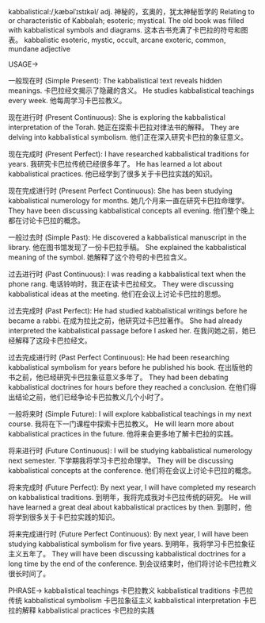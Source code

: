 kabbalistical:/ˌkæbəlˈɪstɪkəl/
adj.
神秘的，玄奥的，犹太神秘哲学的
Relating to or characteristic of Kabbalah; esoteric; mystical.
The old book was filled with kabbalistical symbols and diagrams. 这本古书充满了卡巴拉的符号和图表。
kabbalistic
esoteric, mystic, occult, arcane
exoteric, common, mundane
adjective

USAGE->

一般现在时 (Simple Present):
The kabbalistical text reveals hidden meanings. 卡巴拉经文揭示了隐藏的含义。
He studies kabbalistical teachings every week. 他每周学习卡巴拉教义。

现在进行时 (Present Continuous):
She is exploring the kabbalistical interpretation of the Torah. 她正在探索卡巴拉对律法书的解释。
They are delving into kabbalistical symbolism. 他们正在深入研究卡巴拉的象征意义。

现在完成时 (Present Perfect):
I have researched kabbalistical traditions for years. 我研究卡巴拉传统已经很多年了。
He has learned a lot about kabbalistical practices. 他已经学到了很多关于卡巴拉实践的知识。

现在完成进行时 (Present Perfect Continuous):
She has been studying kabbalistical numerology for months. 她几个月来一直在研究卡巴拉命理学。
They have been discussing kabbalistical concepts all evening. 他们整个晚上都在讨论卡巴拉的概念。

一般过去时 (Simple Past):
He discovered a kabbalistical manuscript in the library. 他在图书馆发现了一份卡巴拉手稿。
She explained the kabbalistical meaning of the symbol. 她解释了这个符号的卡巴拉含义。

过去进行时 (Past Continuous):
I was reading a kabbalistical text when the phone rang. 电话铃响时，我正在读卡巴拉经文。
They were discussing kabbalistical ideas at the meeting. 他们在会议上讨论卡巴拉的思想。

过去完成时 (Past Perfect):
He had studied kabbalistical writings before he became a rabbi. 在成为拉比之前，他研究过卡巴拉著作。
She had already interpreted the kabbalistical passage before I asked her. 在我问她之前，她已经解释了这段卡巴拉经文。

过去完成进行时 (Past Perfect Continuous):
He had been researching kabbalistical symbolism for years before he published his book. 在出版他的书之前，他已经研究卡巴拉象征意义多年了。
They had been debating kabbalistical doctrines for hours before they reached a conclusion. 在他们得出结论之前，他们已经争论卡巴拉教义几个小时了。

一般将来时 (Simple Future):
I will explore kabbalistical teachings in my next course. 我将在下一门课程中探索卡巴拉教义。
He will learn more about kabbalistical practices in the future. 他将来会更多地了解卡巴拉的实践。

将来进行时 (Future Continuous):
I will be studying kabbalistical numerology next semester. 下学期我将学习卡巴拉命理学。
They will be discussing kabbalistical concepts at the conference. 他们将在会议上讨论卡巴拉的概念。

将来完成时 (Future Perfect):
By next year, I will have completed my research on kabbalistical traditions. 到明年，我将完成我对卡巴拉传统的研究。
He will have learned a great deal about kabbalistical practices by then. 到那时，他将学到很多关于卡巴拉实践的知识。

将来完成进行时 (Future Perfect Continuous):
By next year, I will have been studying kabbalistical symbolism for five years. 到明年，我将学习卡巴拉象征主义五年了。
They will have been discussing kabbalistical doctrines for a long time by the end of the conference. 到会议结束时，他们将讨论卡巴拉教义很长时间了。


PHRASE->
kabbalistical teachings  卡巴拉教义
kabbalistical traditions  卡巴拉传统
kabbalistical symbolism  卡巴拉象征主义
kabbalistical interpretation 卡巴拉的解释
kabbalistical practices 卡巴拉的实践
